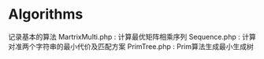 # Algorithms
记录基本的算法
MartrixMulti.php : 计算最优矩阵相乘序列
Sequence.php : 计算对准两个字符串的最小代价及匹配方案
PrimTree.php : Prim算法生成最小生成树

